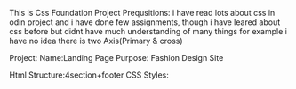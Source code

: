 This is Css Foundation Project
Prequsitions: i have read lots about css in odin project and i have done few assignments,
               though i have leared about css before but didnt have much understanding of many things 
               for example i have no idea there is two Axis(Primary & cross)

Project:
 Name:Landing Page
 Purpose: Fashion Design Site
 
 Html Structure:4section+footer
 CSS Styles: